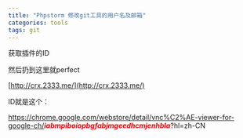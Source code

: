 ```yaml
---
title: "Phpstorm 修改git工具的用户名及邮箱"
categories: tools
tags: git
---
```



获取插件的ID

然后扔到这里就perfect

[http://crx.2333.me/](http://crx.2333.me/) 

ID就是这个：

https://chrome.google.com/webstore/detail/vnc%C2%AE-viewer-for-google-ch/<span style="color: rgb(255, 0, 0);">**_iabmpiboiopbgfabjmgeedhcmjenhbla_**</span>?hl=zh-CN
